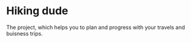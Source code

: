 # Hiking dude

The project, which helps you to plan and progress with your travels and buisness trips.
